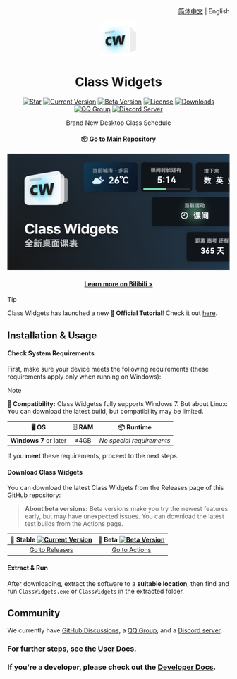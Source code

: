 <div align="right">
<a href="/profile/README.md">简体中文</a> | English
</div>

<p align="center">
    <img width="16%" align="center" src="img/favicon.png" alt="logo">
</p>
    <h1 align="center">
    Class Widgets
</h1>

<div align="center">

[![Star](https://img.shields.io/github/stars/Class-Widgets/Class-Widgets?style=for-the-badge&color=orange&label=Star)](https://github.com/Class-Widgets/Class-Widgets)
[![Current Version](https://img.shields.io/github/v/release/Class-Widgets/Class-Widgets?style=for-the-badge&color=purple&label=Current%20Version)](https://github.com/Class-Widgets/Class-Widgets/releases/latest)
[![Beta Version](https://img.shields.io/github/v/tag/Class-Widgets/Class-Widgets?include_prereleases&label=Beta%20Version&color=yellow&style=for-the-badge)](https://github.com/Class-Widgets/Class-Widgets/releases)
[![License](https://img.shields.io/badge/license-GPLv3-blue.svg?label=License&style=for-the-badge)](https://github.com/Class-Widgets/Class-Widgets)
[![Downloads](https://img.shields.io/github/downloads/Class-Widgets/Class-Widgets/total.svg?label=Downloads&color=green&style=for-the-badge)](https://github.com/Class-Widgets/Class-Widgets)
[![QQ Group](https://img.shields.io/badge/QQ%20Group-169200380-blue.svg?logo=qq&color=blue&style=for-the-badge)](http://qm.qq.com/cgi-bin/qm/qr?_wv=1027&k=yHXKCAjOxlpTpJ4mNdXm0mxOneYUinRs&authKey=sd3%2F06iGdOZUjkXXPBeIzGnFDIeYwmdwuM8dhk25fi%2B1CUL32MkeN2EEfjdo2pzE&noverify=0&group_code=169200380)
[![Discord Server](https://img.shields.io/discord/1332636953719476284?style=for-the-badge&logo=discord&logoColor=ffffff&label=Discord%20Server&labelColor=5865f2)](https://discord.gg/EFF4PpqpqZ)

<p align="center">
    Brand New Desktop Class Schedule
</p>

#### [📦 Go to Main Repository](https://github.com/Class-Widgets/Class-Widgets)

![Banner](img/Banner.png)

#### [Learn more on Bilibili >](https://www.bilibili.com/video/BV1xwW9eyEGu/)

</div>

> [!TIP]
> Class Widgets has launched a new **📃 Official Tutorial**! Check it out [here](https://cwdocs.rinlit.cn/instruction/).

## Installation & Usage

#### Check System Requirements
First, make sure your device meets the following requirements (these requirements apply only when running on Windows):

> [!NOTE]
> **🚧 Compatibility:** Class Widgetss fully supports Windows 7.
> But about Linux: You can download the latest build, but compatibility may be limited.

| **🖥️ OS** | **🗄️ RAM** | **📦 Runtime** |
| :-----: | :-----: | :------: |
| **Windows 7** or later | ≥4GB | *No special requirements* |

If you **meet** these requirements, proceed to the next steps.

#### Download Class Widgets
You can download the latest Class Widgets from the Releases page of this GitHub repository:
> **About beta versions:** Beta versions make you try the newest features early, but may have unexpected issues. You can download the latest test builds from the Actions page.

|  **📃 Stable** [![Current Version](https://img.shields.io/github/v/release/Class-Widgets/Class-Widgets?style=flat-square&color=purple&label=Current%20Version)](https://github.com/Class-Widgets/Class-Widgets/releases/latest)  |  **🚧 Beta** [![Beta Version](https://img.shields.io/github/v/tag/Class-Widgets/Class-Widgets?include_prereleases&label=Beta%20Version&color=yellow&style=flat-square)](https://github.com/Class-Widgets/Class-Widgets/actions)  |
| :------------------------------: | :------------------------------: |
| [Go to Releases](https://github.com/Class-Widgets/Class-Widgets/releases) | [Go to Actions](https://github.com/Class-Widgets/Class-Widgets/actions) |

#### Extract & Run
After downloading, extract the software to a **suitable location**, then find and run `ClassWidgets.exe` or `ClassWidgets` in the extracted folder.

## Community
We currently have [GitHub Discussions](https://github.com/orgs/Class-Widgets/discussions), a [QQ Group](http://qm.qq.com/cgi-bin/qm/qr?_wv=1027&k=yHXKCAjOxlpTpJ4mNdXm0mxOneYUinRs&authKey=sd3%2F06iGdOZUjkXXPBeIzGnFDIeYwmdwuM8dhk25fi%2B1CUL32MkeN2EEfjdo2pzE&noverify=0&group_code=169200380), and a [Discord server](https://discord.gg/EFF4PpqpqZ).

### For further steps, see the [User Docs](https://cwdocs.rinlit.cn/about/).
### If you're a developer, please check out the [Developer Docs](https://cwdocs.rinlit.cn/dev/).